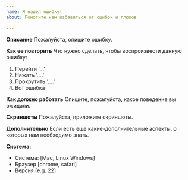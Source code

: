 ```yaml
---
name: Я нашел ошибку!
about: Помогите нам избавиться от ошибок и глюков

---
```


**Описание**
Пожалуйста, опишите ошибку.

**Как ее повторить**
Что нужно сделать, чтобы воспроизвести данную ошибку:
1. Перейти '...'
2. Нажать '....'
3. Прокрутить '....'
4. Вот ошибка

**Как должно работать**
Опишите, пожалуйста, какое поведение вы ожидали.

**Скриншоты**
Пожалуйста, приложите скриншоты.

**Дополнительно**
Если есть еще какие-дополнительные аспекты, о которых нам необходимо знать.

**Система:**
 - Система: [Mac, Linux Windows]
 - Браузер [chrome, safari]
 - Версия [e.g. 22]
